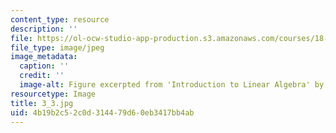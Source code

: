 ```yaml
---
content_type: resource
description: ''
file: https://ol-ocw-studio-app-production.s3.amazonaws.com/courses/18-06sc-linear-algebra-fall-2011/4b19b2c52c0d314479d60eb3417bb4ab_3_3.jpg
file_type: image/jpeg
image_metadata:
  caption: ''
  credit: ''
  image-alt: Figure excerpted from 'Introduction to Linear Algebra' by G.S. Strang
resourcetype: Image
title: 3_3.jpg
uid: 4b19b2c5-2c0d-3144-79d6-0eb3417bb4ab
---
```

